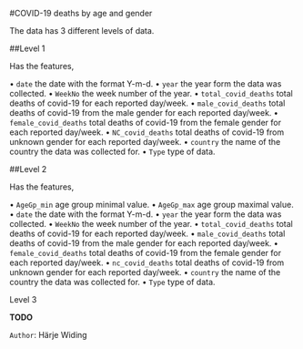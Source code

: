 

#COVID-19 deaths by age and gender 

The data has 3 different levels of data. 

##Level 1 

Has the features,

•	`date` the date with the format Y-m-d.
•	`year` the year form the data was collected. 
•	`WeekNo` the week number of the year.
•	`total_covid_deaths` total deaths of covid-19 for each reported day/week.
•	 `male_covid_deaths` total deaths of covid-19 from the male gender for each reported day/week.
•	`female_covid_deaths` total deaths of covid-19 from the female gender for each reported day/week.
•	`NC_covid_deaths` total deaths of covid-19 from unknown gender for each reported day/week.
•	`country` the name of the country the data was collected for.
•	`Type` type of data.

##Level 2 

Has the features,

•	`AgeGp_min` age group minimal value.
•	`AgeGp_max` age group maximal value.
•	`date` the date with the format Y-m-d.
•	`year` the year form the data was collected. 
•	`WeekNo` the week number of the year.
•	`total_covid_deaths` total deaths of covid-19 for each reported day/week.
•	 `male_covid_deaths` total deaths of covid-19 from the male gender for each reported day/week.
•	`female_covid_deaths` total deaths of covid-19 from the female gender for each reported day/week.
•	`nc_covid_deaths` total deaths of covid-19 from unknown gender for each reported day/week.
•	`country` the name of the country the data was collected for.
•	`Type` type of data.


 Level 3

**TODO**

`Author`: Härje Widing
